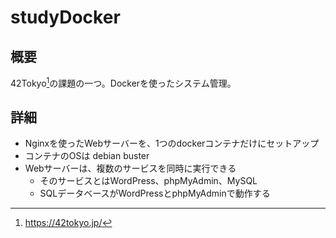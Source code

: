 # studyDocker
## 概要
42Tokyo[^1]の課題の一つ。Dockerを使ったシステム管理。

## 詳細
- Nginxを使ったWebサーバーを、1つのdockerコンテナだけにセットアップ
- コンテナのOSは debian buster
- Webサーバーは、複数のサービスを同時に実行できる
    - そのサービスとはWordPress、phpMyAdmin、MySQL
    - SQLデータベースがWordPressとphpMyAdminで動作する
[^1]:https://42tokyo.jp/
